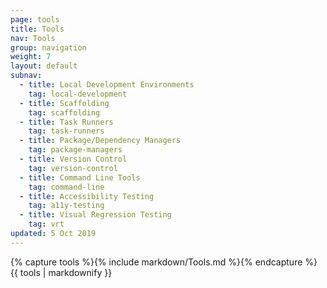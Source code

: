 ```yaml
---
page: tools
title: Tools
nav: Tools
group: navigation
weight: 7
layout: default
subnav:
  - title: Local Development Environments
    tag: local-development
  - title: Scaffolding
    tag: scaffolding
  - title: Task Runners
    tag: task-runners
  - title: Package/Dependency Managers
    tag: package-managers
  - title: Version Control
    tag: version-control
  - title: Command Line Tools
    tag: command-line
  - title: Accessibility Testing
    tag: a11y-testing
  - title: Visual Regression Testing
    tag: vrt
updated: 5 Oct 2019
---
```


<div class="docs-section">
		{% capture tools %}{% include markdown/Tools.md %}{% endcapture %}
		{{ tools | markdownify }}
</div>
